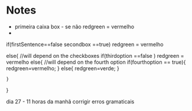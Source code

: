 # Notes

-  primeira caixa box - se não redgreen = vermelho 
  - 

 if(firstSentence==false secondbox ==true) redgreen = vermelho

else{
	//will depend on the checkboxes
	if(thirdoption ==false ) redgreen = vermelho
	else{
		//will depend on the fourth option
		if(fourthoption == true){
			redgreen=vermelho;
		}
		else{
			redgreen=verde;
		}
	
	}
}

dia 27 - 11 horas da manhã 
corrigir erros gramaticais
